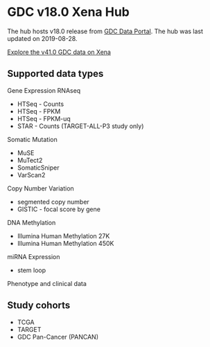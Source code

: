 # GDC v18.0 Xena Hub

The hub hosts v18.0 release from [GDC Data Portal](https://portal.gdc.cancer.gov/). The hub was last updated on 2019-08-28.

[Explore the v41.0 GDC data on Xena](https://xenabrowser.net/datapages/?host=https%3A%2F%2Fgdc.xenahubs.net)

## Supported data types

Gene Expression RNAseq
* HTSeq - Counts
* HTSeq - FPKM
* HTSeq - FPKM-uq
* STAR - Counts (TARGET-ALL-P3 study only)

Somatic Mutation
* MuSE
* MuTect2
* SomaticSniper
* VarScan2

Copy Number Variation
* segmented copy number
* GISTIC - focal score by gene

DNA Methylation
* Illumina Human Methylation 27K
* Illumina Human Methylation 450K

miRNA Expression
* stem loop

Phenotype and clinical data

## Study cohorts
* TCGA
* TARGET
* GDC Pan-Cancer (PANCAN)

<br>
